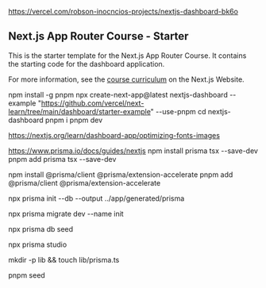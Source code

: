 https://vercel.com/robson-inocncios-projects/nextjs-dashboard-bk6o

## Next.js App Router Course - Starter

This is the starter template for the Next.js App Router Course. It contains the starting code for the dashboard application.

For more information, see the [course curriculum](https://nextjs.org/learn) on the Next.js Website.

npm install -g pnpm
npx create-next-app@latest nextjs-dashboard --example "https://github.com/vercel/next-learn/tree/main/dashboard/starter-example" --use-pnpm
cd nextjs-dashboard
pnpm i
pnpm dev

https://nextjs.org/learn/dashboard-app/optimizing-fonts-images

https://www.prisma.io/docs/guides/nextjs
npm install prisma tsx --save-dev
pnpm add prisma tsx --save-dev

npm install @prisma/client @prisma/extension-accelerate
pnpm add @prisma/client @prisma/extension-accelerate

npx prisma init --db --output ../app/generated/prisma

npx prisma migrate dev --name init

npx prisma db seed

npx prisma studio

mkdir -p lib && touch lib/prisma.ts

pnpm seed
